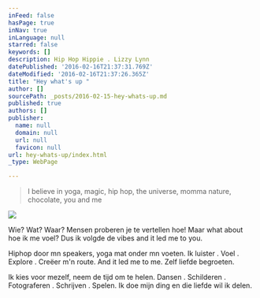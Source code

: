 ```yaml
---
inFeed: false
hasPage: true
inNav: true
inLanguage: null
starred: false
keywords: []
description: Hip Hop Hippie . Lizzy Lynn
datePublished: '2016-02-16T21:37:31.769Z'
dateModified: '2016-02-16T21:37:26.365Z'
title: "Hey what's up "
author: []
sourcePath: _posts/2016-02-15-hey-whats-up.md
published: true
authors: []
publisher:
  name: null
  domain: null
  url: null
  favicon: null
url: hey-whats-up/index.html
_type: WebPage

---
```

> I believe in yoga, magic, hip hop, the universe, momma nature, chocolate, you and me
> 
> 

![](https://the-grid-user-content.s3-us-west-2.amazonaws.com/2c0fb7be-8129-4c67-9cba-02e541ecf8ea.jpg)

Wie? Wat? Waar? Mensen proberen je te vertellen hoe! Maar what about hoe ik me voel? Dus ik volgde de vibes and it led me to you.

Hiphop door mn speakers, yoga mat onder mn voeten. Ik luister . Voel . Explore . Creëer m'n route. And it led me to me. Zelf liefde begroeten.

Ik kies voor mezelf, neem de tijd om te helen. Dansen . Schilderen . Fotograferen . Schrijven . Spelen. Ik doe mijn ding en die liefde wil ik delen.